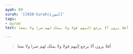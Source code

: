 ```yaml
---
ayah: 89
surah: '[[020-Surah|سورة]]'
tags:
- quran
text: أفلا يرون ألا يرجع إليهم قولا ولا يملك لهم ضرا ولا نفعا

---
```

> أفلا يرون ألا يرجع إليهم قولا ولا يملك لهم ضرا ولا نفعا
